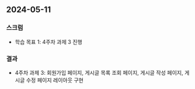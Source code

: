 ## 2024-05-11

### 스크럼
- 학습 목표 1: 4주차 과제 3 진행
  
### 결과
- 4주차 과제 3: 회원가입 페이지, 게시글 목록 조회 페이지, 게시글 작성 페이지, 게시글 수정 페이지 레이아웃 구현